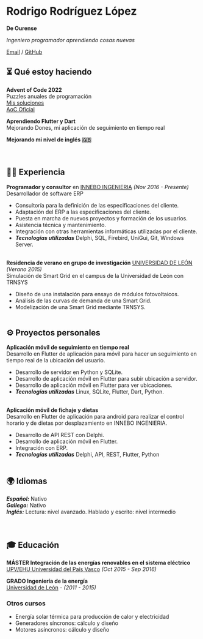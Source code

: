 # Rodrigo Rodríguez López

**De Ourense**

_Ingeniero programador aprendiendo cosas nuevas_

[Email](mailto:rrlpro@tutanota.com) / [GitHub](https://github.com/balboar/) 

## ⏳ Qué estoy haciendo

**Advent of Code 2022**<br>
Puzzles anuales de programación <br>
[Mis soluciones](https://github.com/balboar/aoc2021)<br>
[AoC Oficial](https://adventofcode.com/)<br>

**Aprendiendo Flutter y Dart**<br>
Mejorando Dones, mi aplicación de seguimiento en tiempo real<br>

**Mejorando mi nivel de inglés 🇬🇧**<br>
<br><br>

## 👨‍💻 Experiencia

**Programador y consultor** en [INNEBO INGENIERIA](https://innebo.es/) _(Nov 2016 - Presente)_ <br>
Desarrollador de software ERP<br>
- Consultoría para la definición de las especificaciones del cliente.
- Adaptación del ERP a las especificaciones del cliente.
- Puesta en marcha de nuevos proyectos y formación de los usuarios.
- Asistencia técnica y mantenimiento.
- Integración con otras herramientas informáticas utilizadas por el cliente.
- **_Tecnologías utilizadas_** Delphi, SQL, Firebird, UniGui, Git, Windows Server.
<br><br>

**Residencia de verano en grupo de investigación** [UNIVERSIDAD DE LEÓN](https://www.unileon.es/) _(Verano 2015)_<br>
Simulación de Smart Grid en el campus de la Universidad de León con TRNSYS<br>
- Diseño de una instalación para ensayo de módulos fotovoltaicos.
- Análisis de las curvas de demanda de una Smart Grid.
- Modelización de una Smart Grid mediante TRNSYS.
<br><br>

## ⚙️ Proyectos personales

**Aplicación móvil de seguimiento en tiempo real**<br>
Desarrollo en Flutter de aplicación para móvil para hacer un seguimiento en tiempo real de la ubicación del usuario. <br>
  - Desarrollo de servidor en Python y SQLite.
  - Desarrollo de aplicación móvil en Flutter para subir ubicación a servidor.
  - Desarrollo de aplicación móvil en Flutter para ver ubicaciones.
  - **_Tecnologías utilizadas_** Linux, SQLite, Flutter, Dart, Python.
<br><br>

**Aplicación móvil de fichaje y dietas**<br>
Desarrollo en Flutter de aplicación para android para realizar el control horario y de dietas por desplazamiento en INNEBO INGENIERIA. <br>
  - Desarrollo de API REST con Delphi.
  - Desarrollo de aplicación móvil en Flutter.
  - Integración con ERP.
  - **_Tecnologías utilizadas_** Delphi, API, REST, Flutter, Python
<br><br>

## 🌍 Idiomas

**_Español:_** Nativo<br>
**_Gallego:_** Nativo<br>
**_Inglés:_** Lectura: nivel avanzado. Hablado y escrito: nivel intermedio<br>
<br><br>

## 🎓 Educación

**MÁSTER Integración de las energías renovables en el sistema eléctrico**<br>
[UPV/EHU Universidad del País Vasco](https://www.ehu.eus/es/web/master/master-integracion-energias-renovables-sistema-electrico)  _(Oct 2015 - Sep 2016)_

**GRADO Ingeniería de la energía**<br>
[Universidad de León](https://www.unileon.es/estudiantes/oferta-academica/grados/grado-en-ingenieria-de-la-energia) -  _(2011 - 2015)_

### Otros cursos

- Energía solar térmica para producción de calor y electricidad
- Generadores síncronos: cálculo y diseño
- Motores asíncronos: cálculo y diseño

